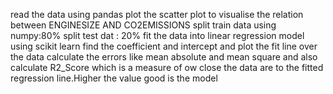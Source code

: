 read the data using pandas
plot the scatter plot to visualise the relation between ENGINESIZE AND CO2EMISSIONS
split train data using numpy:80%
split test dat : 20%
fit the data into linear regression model using scikit learn
find the coefficient and intercept 
and plot the fit line over the data 
calculate the errors like mean absolute and mean square
and also calculate R2_Score which is a measure of ow close the data are to the fitted regression line.Higher the value good is the model 

